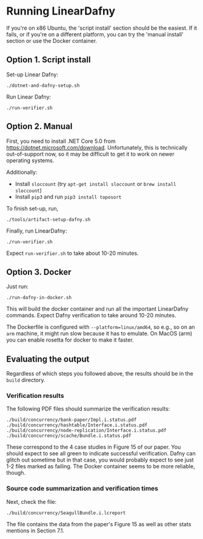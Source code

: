 # Running LinearDafny

If you're on x86 Ubuntu, the 'script install' section should be the easiest.
If it fails, or if you're on a different platform,
you can try the 'manual install' section or use the Docker container.

## Option 1. Script install

Set-up Linear Dafny:

```
./dotnet-and-dafny-setup.sh
```

Run Linear Dafny:

```
./run-verifier.sh
```

## Option 2. Manual

First, you need to install .NET Core 5.0 from https://dotnet.microsoft.com/download.
Unfortunately, this is technically out-of-support now, so it may be difficult to get
it to work on newer operating systems.

Additionally:

 * Install `sloccount` (try `apt-get install sloccount` or `brew install sloccount`)
 * Install `pip3` and run `pip3 install toposort`

To finish set-up, run,

```
./tools/artifact-setup-dafny.sh
```

Finally, run LinearDafny:

```
./run-verifier.sh
```

Expect `run-verifier.sh` to take about 10-20 minutes. 


## Option 3. Docker

Just run:

```
./run-dafny-in-docker.sh
```

This will build the docker container and run all the important LinearDafny commands.
Expect Dafny verification to take around 10-20 minutes.

The Dockerfile is configured with `--platform=linux/amd64`, so e.g., so on an `arm` machine,
it might run slow because it has to emulate. On MacOS (arm) you can enable rosetta for docker to make it faster.

## Evaluating the output

Regardless of which steps you followed above, the results should be in the `build` directory.

### Verification results

The following PDF files should summarize the verification results:

```
./build/concurrency/bank-paper/Impl.i.status.pdf
./build/concurrency/hashtable/Interface.i.status.pdf
./build/concurrency/node-replication/Interface.i.status.pdf
./build/concurrency/scache/Bundle.i.status.pdf
```

These correspond to the 4 case studies in Figure 15 of our paper.
You should expect to see all green to indicate successful verification. 
Dafny can glitch out sometime but in that case,
you would probably expect to see just 1-2 files marked as failing.
The Docker container seems to be more reliable, though.

### Source code summarization and verification times

Next, check the file:

```
./build/concurrency/SeagullBundle.i.lcreport
```

The file contains the data from the paper's Figure 15 as well as other stats mentions in
Section 7.1.
